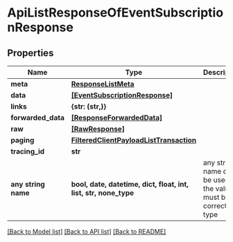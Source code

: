 # ApiListResponseOfEventSubscriptionResponse


## Properties
Name | Type | Description | Notes
------------ | ------------- | ------------- | -------------
**meta** | [**ResponseListMeta**](ResponseListMeta.md) |  | [optional] 
**data** | [**[EventSubscriptionResponse]**](EventSubscriptionResponse.md) |  | [optional] 
**links** | **{str: (str,)}** |  | [optional] 
**forwarded_data** | [**[ResponseForwardedData]**](ResponseForwardedData.md) |  | [optional] 
**raw** | [**[RawResponse]**](RawResponse.md) |  | [optional] 
**paging** | [**FilteredClientPayloadListTransaction**](FilteredClientPayloadListTransaction.md) |  | [optional] 
**tracing_id** | **str** |  | [optional] 
**any string name** | **bool, date, datetime, dict, float, int, list, str, none_type** | any string name can be used but the value must be the correct type | [optional]

[[Back to Model list]](../README.md#documentation-for-models) [[Back to API list]](../README.md#documentation-for-api-endpoints) [[Back to README]](../README.md)


